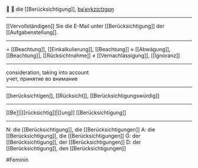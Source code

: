 🤔 🔴 die [[Berücksichtigung]], [bəˈʁʏkzɪçtɪɡʊŋ](https://youglish.com/pronounce/Berücksichtigung/german)

---
[[Vervollständigen]] Sie die E-Mail unter [[Berücksichtigung]] der [[Aufgabenstellung]].

---
= [[Beachtung]], [[Einkalkulierung]], [[Beachtung]]
≈ [[Abwägung]], [[Beachtung]], [[Rücksichtnahme]]
≠ [[Vernachlässigung]], [[Ignoranz]]

---
consideration, taking into account  
учет, принятие во внимание

---
[[berücksichtigen]], [[Rücksicht]], [[Berücksichtigungswürdig]]

---
[[Be]]|[[rücksichtig]]|[[ung]]
[[Berücksichtigung]]


---
N: die [[Berücksichtigung]], die [[Berücksichtigungen]]
A: die [[Berücksichtigung]], die [[Berücksichtigungen]]
G: der [[Berücksichtigung]], der [[Berücksichtigungen]]
D: der [[Berücksichtigung]], den [[Berücksichtigungen]]


#Feminin 